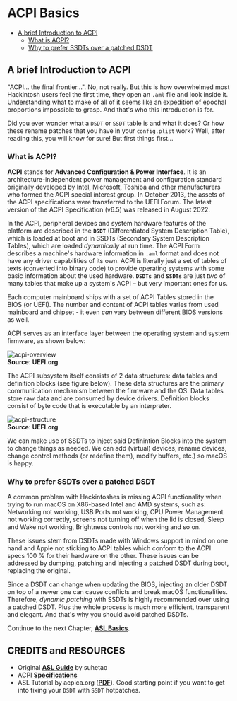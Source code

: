 # ACPI Basics
- [A brief Introduction to ACPI](#a-brief-introduction-to-acpi)
  - [What is ACPI?](#what-is-acpi)
  - [Why to prefer SSDTs over a patched DSDT](#why-to-prefer-ssdts-over-a-patched-dsdt)

## A brief Introduction to ACPI
"ACPI… the final frontier…". No, not really. But this is how overwhelmed most Hackintosh users feel the first time, they open an `.aml` file and look inside it. Understanding what to make of all of it seems like an expedition of epochal proportions impossible to grasp. And that's who this introduction is for.

Did you ever wonder what a `DSDT` or `SSDT` table is and what it does? Or how these rename patches that you have in your `config.plist` work? Well, after reading this, you will know for sure! But first things first…

### What is ACPI?
**ACPI** stands for **Advanced Configuration & Power Interface**. It is an architecture-independent power management and configuration standard originally developed by Intel, Microsoft, Toshiba and other manufacturers who formed the ACPI special interest group. In October 2013, the assets of the ACPI specifications were transferred to the UEFI Forum. The latest version of the ACPI Specification (v6.5) was released in August 2022.

In the ACPI, peripheral devices and system hardware features of the platform are described in the **`DSDT`** (Differentiated System Description Table), which is loaded at boot and in SSDTs (Secondary System Description Tables), which are loaded *dynamically* at run time. The ACPI Form describes a machine's hardware information in `.aml` format and does not have any driver capabilities of its own. ACPI is literally just a set of tables of texts (converted into binary code) to provide operating systems with some basic information about the used hardware. **`DSDTs`** and **`SSDTs`** are just *two* of many tables that make up a system's ACPI – but very important ones for us.

Each computer mainboard ships with a set of ACPI Tables stored in the BIOS (or UEFI). The number and content of ACPI tables varies from used mainboard and chipset - it even *can* vary between different BIOS versions as well.

ACPI serves as an interface layer between the operating system and system firmware, as shown below:

![acpi-overview](https://user-images.githubusercontent.com/76865553/187380087-3446fc20-75c2-4490-95f9-bfc8043ffb09.png)</br>
**Source**: **UEFI.org**

The ACPI subsystem itself consists of 2 data structures: data tables and definition blocks (see figure below). These data structures are the primary communication mechanism between the firmware and the OS. Data tables store raw data and are consumed by device drivers. Definition blocks consist of byte code that is executable by an interpreter.

![acpi-structure](https://user-images.githubusercontent.com/76865553/187380905-e325398d-e65a-4db3-85c2-0d2cdb0b2934.png)</br>
**Source**: **UEFI.org**

We can make use of SSDTs to inject said Definintion Blocks into the system to change things as needed. We can add (virtual) devices, rename devices, change control methods (or redefine them), modify buffers, etc.) so macOS is happy.

### Why to prefer SSDTs over a patched DSDT
A common problem with Hackintoshes is missing ACPI functionality when trying to run macOS on X86-based Intel and AMD systems, such as: Networking not working, USB Ports not working, CPU Power Management not working correctly, screens not turning off when the lid is closed, Sleep and Wake not working, Brightness controls not working and so on.

These issues stem from DSDTs made with Windows support in mind on one hand and Apple not sticking to ACPI tables which conform to the ACPI specs 100 % for their hardware on the other. These issues can be addressed by dumping, patching and injecting a patched DSDT during boot, replacing the original.

Since a DSDT can change when updating the BIOS, injecting an older DSDT on top of a newer one can cause conflicts and break macOS functionalities. Therefore, *dynamic patching* with SSDTs is highly recommended over using a patched DSDT. Plus the whole process is much more efficient, transparent and elegant. And that's why you should avoid patched DSDTs.

Continue to the next Chapter, [**ASL Basics**](https://github.com/5T33Z0/OC-Little-Translated/blob/main/00_ACPI/ACPI_Basics/ASL_Basics.md).

## CREDITS and RESOURCES
- Original [**ASL Guide**](https://bbs.pcbeta.com/forum.php?mod=viewthread&tid=944566&archive=2&extra=page%3D1&page=1) by suhetao
- ACPI [**Specifications**](https://uefi.org/specs/ACPI/6.5/index.html)
- ASL Tutorial by acpica.org ([**PDF**](https://acpica.org/sites/acpica/files/asl_tutorial_v20190625.pdf)). Good starting point if you want to get into fixing your `DSDT` with `SSDT` hotpatches.
